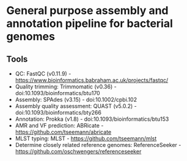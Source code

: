 # General purpose assembly and annotation pipeline for bacterial genomes

## Tools

- QC: FastQC (v0.11.9) - https://www.bioinformatics.babraham.ac.uk/projects/fastqc/
- Quality trimming: Trimmomatic (v0.36) - doi:10.1093/bioinformatics/btu170
- Assembly: SPAdes (v3.15) - doi:10.1002/cpbi.102
- Assembly quality assessment: QUAST (v5.0.2) - doi:10.1093/bioinformatics/bty266
- Annotation: Prokka (v1.8) - doi:10.1093/bioinformatics/btu153
- AMR and VF prediction: ABRicate - https://github.com/tseemann/abricate
- MLST typing: MLST - https://github.com/tseemann/mlst
- Determine closely related reference genomes: ReferenceSeeker - https://github.com/oschwengers/referenceseeker
